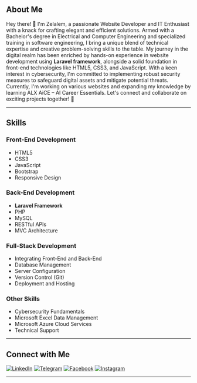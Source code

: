 <!-- Banner Image -->


## About Me

Hey there! 👋 I'm Zelalem, a passionate Website Developer and IT Enthusiast with a knack for crafting elegant and efficient solutions. Armed with a Bachelor's degree in Electrical and Computer Engineering and specialized training in software engineering, I bring a unique blend of technical expertise and creative problem-solving skills to the table. My journey in the digital realm has been enriched by hands-on experience in website development using **Laravel framework**, alongside a solid foundation in front-end technologies like HTML5, CSS3, and JavaScript. With a keen interest in cybersecurity, I'm committed to implementing robust security measures to safeguard digital assets and mitigate potential threats. Currently, I'm working on various websites and expanding my knowledge by learning ALX AiCE – AI Career Essentials. Let's connect and collaborate on exciting projects together! 🚀

---

## Skills

### Front-End Development
- HTML5
- CSS3
- JavaScript
- Bootstrap
- Responsive Design

### Back-End Development
- **Laravel Framework**
- PHP
- MySQL
- RESTful APIs
- MVC Architecture

### Full-Stack Development
- Integrating Front-End and Back-End
- Database Management
- Server Configuration
- Version Control (Git)
- Deployment and Hosting

### Other Skills
- Cybersecurity Fundamentals
- Microsoft Excel Data Management
- Microsoft Azure Cloud Services
- Technical Support

---

## Connect with Me

[![LinkedIn](https://img.shields.io/badge/LinkedIn-Connect-blue)](https://www.linkedin.com/in/zelalem-abebe-13469b119/)
[![Telegram](https://img.shields.io/badge/Telegram-Message-blue)](https://t.me/happyme6)
[![Facebook](https://img.shields.io/badge/Facebook-Follow-blue)](https://www.facebook.com/zola2311)
[![Instagram](https://img.shields.io/badge/Instagram-Follow-blue)](https://www.instagram.com/zola2311/)

---

<!-- Add any additional graphics or banners here -->


<!--
**zola2311/zola2311** is a ✨ _special_ ✨ repository because its `README.md` (this file) appears on your GitHub profile.


